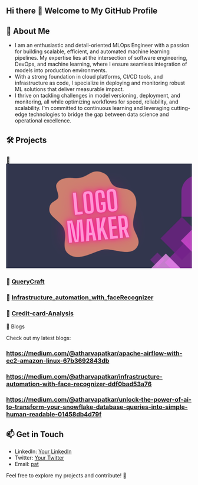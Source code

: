 ## Hi there 👋 Welcome to My GitHub Profile

## 🚀 About Me
- I am an enthusiastic and detail-oriented MLOps Engineer with a passion for building scalable, efficient, and automated machine learning pipelines. My expertise lies at the intersection of software engineering, DevOps, and machine learning, where I ensure seamless integration of models into production environments.
- With a strong foundation in cloud platforms, CI/CD tools, and infrastructure as code, I specialize in deploying and monitoring robust ML solutions that deliver measurable impact.
- I thrive on tackling challenges in model versioning, deployment, and monitoring, all while optimizing workflows for speed, reliability, and scalability. I’m committed to continuous learning and leveraging cutting-edge technologies to bridge the gap between data science and operational excellence.


## 🛠️ Projects

### 🔹 [![LoGo Gen-Rator](./images/logomaker.png)](https://github.com/Asp2591/LogoMakerLLM)

### 🔹 [QueryCraft](https://github.com/Asp2591/Prompt-to-SQL-to-HumanReadable-with-snowflake)


### 🔹 [Infrastructure_automation_with_faceRecognizer](https://github.com/Asp2591/Infrastructure_automation_with_faceRecognizer)

### 🔹 [Credit-card-Analysis](https://github.com/Asp2591/Credit-card-Analysis-)

📝 Blogs

Check out my latest blogs:

### https://medium.com/@atharvapatkar/apache-airflow-with-ec2-amazon-linux-67b3692843db

### https://medium.com/@atharvapatkar/infrastructure-automation-with-face-recognizer-ddf0bad53a76

### https://medium.com/@atharvapatkar/unlock-the-power-of-ai-to-transform-your-snowflake-database-queries-into-simple-human-readable-01458db4d79f

## 📫 Get in Touch
- LinkedIn: [Your LinkedIn](#)
- Twitter: [Your Twitter](#)
- Email: [pat](#)

Feel free to explore my projects and contribute! 🚀



